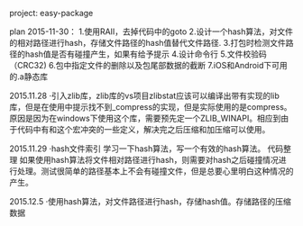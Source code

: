 project: easy-package

plan 2015-11-30：
1.使用RAII，去掉代码中的goto
2.设计一个hash算法，对文件的相对路径进行hash，存储文件路径的hash值替代文件路径.
3.打包时检测文件路径的hash值是否有碰撞产生，如果有给予提示
4.设计命令行
5.文件校验码（CRC32)
6.包中指定文件的删除以及包尾部数据的截断
7.iOS和Android下可用的.a静态库

2015.11.28
·引入zlib库，zlib库的vs项目zlibstat应该可以编译出带有实现的lib库，但是在使用中提示找不到_compress的实现，但是实际使用的是compress。
 原因是因为在windows下使用这个库，需要预先定一个ZLIB_WINAPI。相应到由于代码中有和这个宏冲突的一些定义，解决完之后压缩和加压缩可以使用。
 
 2015.11.29
·hash文件索引
学习一下hash算法，写一个有效的hash算法。
代码整理
如果使用hash算法将文件相对路径进行hash，则需要对hash之后碰撞情况进行处理。测试很简单的路径基本上不会有碰撞文件，但是总要心里明白这种情况的产生。

2015.12.5
·使用hash算法，对文件路径进行hash，存储hash值。存储路径的压缩数据


